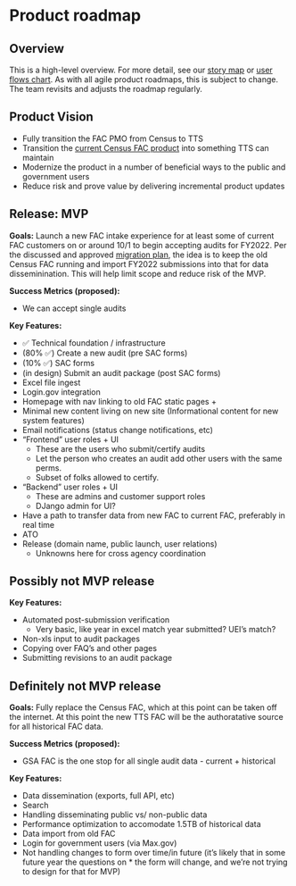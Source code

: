 Product roadmap
===================

## Overview
This is a high-level overview. For more detail, see our [story map](https://www.google.com/url?q=https://app.mural.co/t/gsa6/m/gsa6/1647625636085/7825fa5ead63ebb1b65eefab5ea20d24a8ab7c59?wid%3D0-1647626493256%26sender%3Dua4d37dfba3f1e69e09078790&sa=D&source=docs&ust=1654713307298233&usg=AOvVaw2VRKptBGcaZgHol3V6vXpw) or [user flows chart](https://app.mural.co/t/gsa6/m/gsa6/1654109929324/5da173ea5f7ba75104e4e624451e58496a7164c8?sender=ua4d37dfba3f1e69e09078790). As with all agile product roadmaps, this is subject to change. The team revisits and adjusts the roadmap regularly. 

## Product Vision
* Fully transition the FAC PMO from Census to TTS
* Transition the [current Census FAC product](https://facweb.census.gov/) into something TTS can maintain
* Modernize the product in a number of beneficial ways to the public and government users
* Reduce risk and prove value by delivering incremental product updates 

## Release: MVP
**Goals:** Launch a new FAC intake experience for at least some of current FAC customers on or around 10/1 to begin accepting audits for FY2022. Per the discussed and approved [migration plan](https://github.com/GSA-TTS/FAC/blob/main/docs/product/decisions/0004-P-migration-plan.md), the idea is to keep the old Census FAC running and import FY2022 submissions into that for data disseminination. This will help limit scope and reduce risk of the MVP. 

**Success Metrics (proposed):** 
* We can accept single audits

**Key Features:**
* ✅ Technical foundation / infrastructure
* (80% ✅) Create a new audit (pre SAC forms)
* (10% ✅) SAC forms
* (in design) Submit an audit package (post SAC forms)
* Excel file ingest
* Login.gov integration
* Homepage with nav linking to old FAC static pages + 
* Minimal new content living on new site (Informational content for new system features)
* Email notifications (status change notifications, etc)
* “Frontend” user roles + UI 
    * These are the users who submit/certify audits
    * Let the person who creates an audit add other users with the same perms. 
    * Subset of folks allowed to certify.
* “Backend” user roles + UI 
    * These are admins and customer support roles
    * DJango admin for UI?
* Have a path to transfer data from new FAC to current FAC, preferably in real time
* ATO
* Release (domain name, public launch, user relations)
    * Unknowns here for cross agency coordination

## Possibly not MVP release

**Key Features:**
* Automated post-submission verification
    * Very basic, like year in excel match year submitted? UEI’s match?
* Non-xls input to audit packages
* Copying over FAQ’s and other pages
* Submitting revisions to an audit package

## Definitely not MVP release

**Goals:** Fully replace the Census FAC, which at this point can be taken off the internet. At this point the new TTS FAC will be the authoratative source for all historical FAC data. 

**Success Metrics (proposed):** 
* GSA FAC is the one stop for all single audit data - current + historical

**Key Features:**
* Data dissemination (exports, full API, etc)
* Search
* Handling disseminating public vs/ non-public data
* Performance optimization to accomodate 1.5TB of historical data
* Data import from old FAC
* Login for government users (via Max.gov)
* Not handling changes to form over time/in future (it’s likely that in some future year the questions on * the form will change, and we’re not trying to design for that for MVP)

